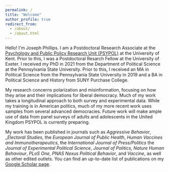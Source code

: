 ```yaml
---
permalink: /
title: "Welcome"
author_profile: true
redirect_from: 
  - /about/
  - /about.html
---
```


Hello! I'm Joseph Phillips. I am a Postdoctoral Research Associate at the [Psychology and Public Policy Research Unit (PSYPOL)](https://research.kent.ac.uk/psypol/) at the University of Kent. Prior to this, I was a Postdoctoral Resarch Fellow at the University of Exeter. I received my PhD in 2021 from the Department of Political Science at the Pennsylvania State University. Prior to this, I received an MA in Political Science from the Pennsylvania State University in 2019 and a BA in Political Science and History from SUNY Purchase College.

My research concerns polarization and misinformation, focusing on how they arise and their implications for liberal democracy. Much of my work takes a longitudinal approach to both survey and experimental data. While my training is in American politics, much of my more recent work uses samples from several advanced democracies. Future work will make ample use of data from panel surveys of adults and adolescents in the United Kingdom PSYPOL is currently preparing.

My work has been published in journals such as _Aggressive Behavior_, __Electoral Studies_, the _European Journal of Public Health_, _Human Vaccines and Immunotherapeutics_, the _International Journal of Press/Politics_ the _Journal of Experimental Political Science_, _Journal of Politics_, _Nature Human Behaviour_, _PLoS One_, _PNAS Nexus_ _Political Behavior_, and _Vaccine_, as well as other edited outlets. You can find an up-to-date list of publications on my [Google Scholar page](https://scholar.google.com/citations?hl=en&user=kfmCx_kAAAAJ&view_op=list_works&sortby=pubdate).
